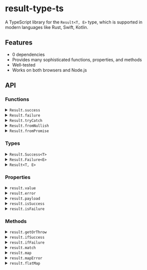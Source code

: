 # result-type-ts
A TypeScript library for the `Result<T, E>` type, which is supported in modern languages like Rust, Swift, Kotlin.  

## Features
- 0 dependencies
- Provides many sophisticated functions, properties, and methods
- Well-tested
- Works on both browsers and Node.js

## API

### Functions

<details>
<summary><code>Result.success</code></summary>

Type: `<T>(value: T) => Result.Success<T>`
<br>
Creates a success value.
</details>

<details>
<summary><code>Result.failure</code></summary>

Type: `<E>(error: E) => Result.Failure<E>`
<br>
Creates a failure value.
</details>

<details>
<summary><code>Result.tryCatch</code></summary>

Type: `<T>(f: () => T) => Result<T>`
<br>
Creates a success value if the function `f` returns a value, and a failure value if the function throws an exception.
</details>

<details>
<summary><code>Result.fromNullish</code></summary>

Type: `<T>(value: T | null | undefined) => Result<T, null | undefined>`
<br>
Convert a nullish value to a Result value.
</details>

<details>
<summary><code>Result.fromPromise</code></summary>

Type: `<T>(promise: PromiseLike<T>) => Promise<Result<T>>`
<br>
Convert a Promise value to a Result value.
</details>

### Types

<details>
<summary><code>Result.Success&lt;T&gt;</code></summary>

The type of a success value holding a value of type `T`.
</details>

<details>
<summary><code>Result.Failure&lt;E&gt;</code></summary>

The type of a failure value holding an error value of type `E`.
</details>

<details>
<summary><code>Result&lt;T, E&gt;</code></summary>

Shorthand for `Result.Success<T> | Result.Failure<E>` type. `E` is optional with a default value of `unknown`.
</details>

### Properties

<details>
<summary><code>result.value</code></summary>

Type: `T | undefined`
<br>
The payload of the success value.
</details>

<details>
<summary><code>result.error</code></summary>

Type: `E | undefined`
<br>
The payload of the failure value.
</details>

<details>
<summary><code>result.payload</code></summary>

Type: `T | E`
<br>
The payload of the result value.
</details>

<details>
<summary><code>result.isSuccess</code></summary>

Type: `boolean`
<br>
Whether it is a success value.
</details>

<details>
<summary><code>result.isFailure</code></summary>

Type: `boolean`
<br>
Whether it is a failure value.
</details>

### Methods

<details>
<summary><code>result.getOrThrow</code></summary>

Type: `() => T`
<br>
Returns `result.value` if it's a success value, otherwise throws `result.error`.
</details>

<details>
<summary><code>result.ifSuccess</code></summary>

Type: `<T2>(f: (value: T) => T2) => T2 | undefined`
<br>
Applies the function `f` to `result.value` if it's a success value, otherwise returns `undefined`.
</details>

<details>
<summary><code>result.ifFailure</code></summary>

Type: `<E2>(f: (error: E) => E2) => E2 | undefined`
<br>
Applies the function `f` to `result.error` if it's a failure value, otherwise returns `undefined`.
</details>

<details>
<summary><code>result.match</code></summary>

Type: `<T2, E2>((value: T) => T2, (error: E) => E2) => T2 | E2`
<br>
Applies specified functions to either a success value or a failure value, returning the result of the applied function.
</details>

<details>
<summary><code>result.map</code></summary>

Type: `<T2>(f: (value: T) => T2) => Result<T2, E>`
<br>
Creates a Result value by modifying the payload of the success value using the function `f`
</details>

<details>
<summary><code>result.mapError</code></summary>

Type: `<E2>(f: (error: E) => E2) => Result<T, E2>`
<br>
Creates a Result value by modifying the payload of the failure value using the function `f`
</details>

<details>
<summary><code>result.flatMap</code></summary>

Type: `<T2, E2>(f: (value: T) => Result<T2, E2>) => Result<T2, E2> | Result.Failure<E>`
<br>
Maps the payload of the success value and flattens the nested Result type.
</details>
